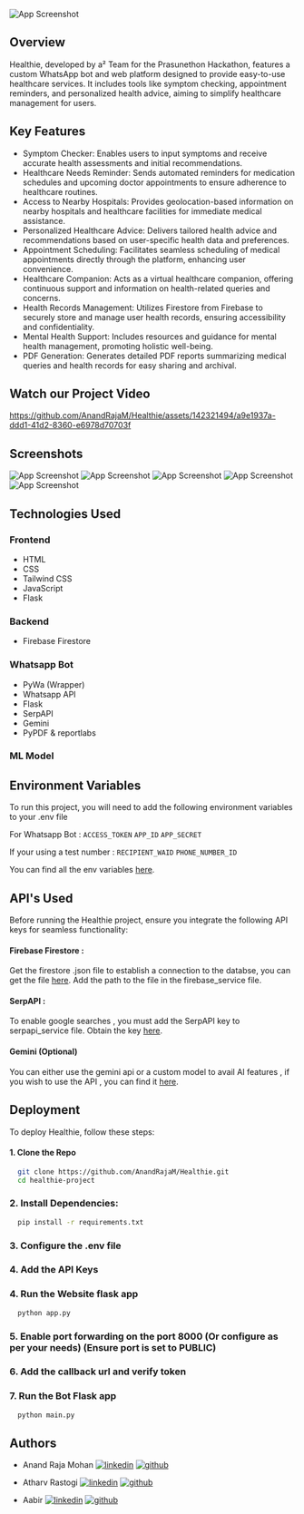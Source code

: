 ![App Screenshot](https://raw.githubusercontent.com/AnandRajaM/Healthie/main/readme/logo.png)


## Overview
Healthie, developed by a² Team for the Prasunethon Hackathon, features a custom WhatsApp bot and web platform designed to provide easy-to-use healthcare services. It includes tools like symptom checking, appointment reminders, and personalized health advice, aiming to simplify healthcare management for users.

## Key Features
- Symptom Checker: Enables users to input symptoms and receive accurate health assessments and initial recommendations.
- Healthcare Needs Reminder: Sends automated reminders for medication schedules and upcoming doctor appointments to ensure adherence to healthcare routines.
- Access to Nearby Hospitals: Provides geolocation-based information on nearby hospitals and healthcare facilities for immediate medical assistance.
- Personalized Healthcare Advice: Delivers tailored health advice and recommendations based on user-specific health data and preferences.
- Appointment Scheduling: Facilitates seamless scheduling of medical appointments directly through the platform, enhancing user convenience.
- Healthcare Companion: Acts as a virtual healthcare companion, offering continuous support and information on health-related queries and concerns.
- Health Records Management: Utilizes Firestore from Firebase to securely store and manage user health records, ensuring accessibility and confidentiality.
- Mental Health Support: Includes resources and guidance for mental health management, promoting holistic well-being.
- PDF Generation: Generates detailed PDF reports summarizing medical queries and health records for easy sharing and archival.

## Watch our Project Video
https://github.com/AnandRajaM/Healthie/assets/142321494/a9e1937a-ddd1-41d2-8360-e6978d70703f

## Screenshots
![App Screenshot](https://raw.githubusercontent.com/AnandRajaM/Healthie/main/readme%20imgs/page.png)
![App Screenshot](https://raw.githubusercontent.com/AnandRajaM/Healthie/main/readme%20imgs/page2.png)
![App Screenshot](https://raw.githubusercontent.com/AnandRajaM/Healthie/main/readme%20imgs/page3.png)
![App Screenshot](https://raw.githubusercontent.com/AnandRajaM/Healthie/main/readme%20imgs/img.png)
![App Screenshot](https://raw.githubusercontent.com/AnandRajaM/Healthie/main/readme%20imgs/img1.png)
## Technologies Used
### Frontend
- HTML
- CSS
- Tailwind CSS
- JavaScript
- Flask 

### Backend
- Firebase Firestore

### Whatsapp Bot
- PyWa (Wrapper)
- Whatsapp API
- Flask
- SerpAPI
- Gemini 
- PyPDF & reportlabs

### ML Model


## Environment Variables 

To run this project, you will need to add the following environment variables to your .env file

For Whatsapp Bot : `ACCESS_TOKEN`
`APP_ID`
`APP_SECRET`




If your using a test number : `RECIPIENT_WAID` `PHONE_NUMBER_ID`

You can find all the env variables [here](https://developers.facebook.com/).


## API's Used

Before running the Healthie project, ensure you integrate the following API keys for seamless functionality:

#### Firebase Firestore :
Get the firestore .json file to establish a connection to the databse, you can get the file [here](https://firebase.google.com/docs/firestore). Add the path to the file in the firebase_service file.

#### SerpAPI :
To enable google searches , you must add the SerpAPI key to serpapi_service file. Obtain the key [here](https://serpapi.com/).

#### Gemini (Optional)
You can either use the gemini api or a custom model to avail AI features , if you wish to use the API , you can find it [here](https://ai.google.dev/).
## Deployment

To deploy Healthie, follow these steps:

#### 1. Clone the Repo
```bash
  git clone https://github.com/AnandRajaM/Healthie.git
  cd healthie-project
```
### 2. Install Dependencies:
```bash
  pip install -r requirements.txt
```

### 3. Configure the .env file
### 4. Add the API Keys 

### 4. Run the Website flask app
```bash
  python app.py
```

### 5. Enable port forwarding on the port 8000 (Or configure as per your needs) (Ensure port is set to PUBLIC)

### 6. Add the callback url and verify token

### 7. Run the Bot Flask app
```bash
  python main.py
```





## Authors

- Anand Raja Mohan [![linkedin](https://img.shields.io/badge/linkedin-0A66C2?style=for-the-badge&logo=linkedin&logoColor=white)](https://www.linkedin.com/in/anandrajam/) [![github](https://img.shields.io/badge/github-181717?style=for-the-badge&logo=github&logoColor=white)](https://github.com/AnandRajaM)

- Atharv Rastogi [![linkedin](https://img.shields.io/badge/linkedin-0A66C2?style=for-the-badge&logo=linkedin&logoColor=white)](https://www.linkedin.com/in/atharv-rastogi-b9612a278/) [![github](https://img.shields.io/badge/github-181717?style=for-the-badge&logo=github&logoColor=white)](https://github.com/Atharv714)


- Aabir [![linkedin](https://img.shields.io/badge/linkedin-0A66C2?style=for-the-badge&logo=linkedin&logoColor=white)](https://www.linkedin.com) [![github](https://img.shields.io/badge/github-181717?style=for-the-badge&logo=github&logoColor=white)](https://github.com/aabir-2004)
